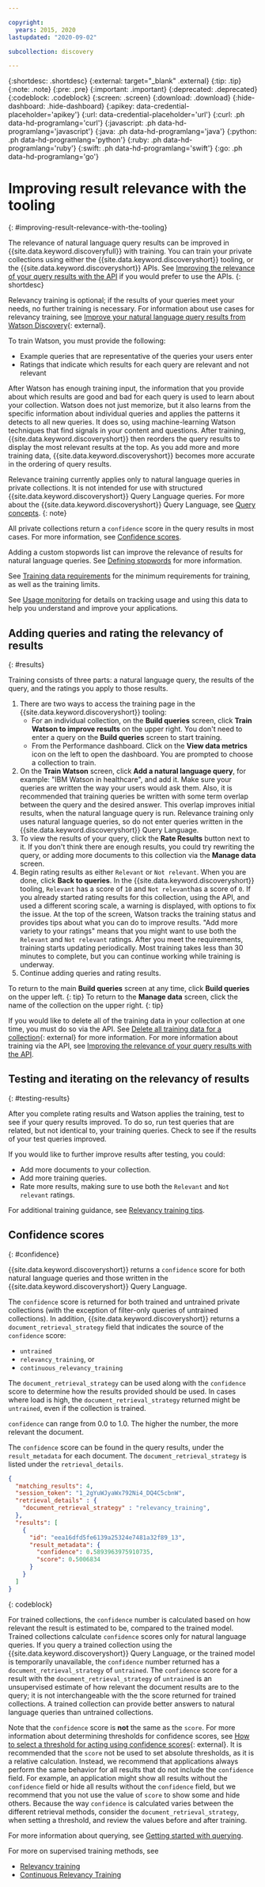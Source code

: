 ```yaml
---

copyright:
  years: 2015, 2020
lastupdated: "2020-09-02"

subcollection: discovery

---
```


{:shortdesc: .shortdesc}
{:external: target="_blank" .external}
{:tip: .tip}
{:note: .note}
{:pre: .pre}
{:important: .important}
{:deprecated: .deprecated}
{:codeblock: .codeblock}
{:screen: .screen}
{:download: .download}
{:hide-dashboard: .hide-dashboard}
{:apikey: data-credential-placeholder='apikey'} 
{:url: data-credential-placeholder='url'}
{:curl: .ph data-hd-programlang='curl'}
{:javascript: .ph data-hd-programlang='javascript'}
{:java: .ph data-hd-programlang='java'}
{:python: .ph data-hd-programlang='python'}
{:ruby: .ph data-hd-programlang='ruby'}
{:swift: .ph data-hd-programlang='swift'}
{:go: .ph data-hd-programlang='go'}

# Improving result relevance with the tooling
{: #improving-result-relevance-with-the-tooling}

<!-- Learn more topic WDS -->
The relevance of natural language query results can be improved in {{site.data.keyword.discoveryfull}} with training. You can train your private collections using either the {{site.data.keyword.discoveryshort}} tooling, or the {{site.data.keyword.discoveryshort}} APIs. See [Improving the relevance of your query results with the API](/docs/discovery?topic=discovery-improving-result-relevance-with-the-api) if you would prefer to use the APIs.
{: shortdesc}

Relevancy training is optional; if the results of your queries meet your needs, no further training is necessary. For information about use cases for relevancy training, see [Improve your natural language query results from Watson Discovery](https://developer.ibm.com/blogs/improving-your-natural-language-query-results-from-watson-discovery/){: external}.

To train Watson, you must provide the following:

  -   Example queries that are representative of the queries your users enter
  -   Ratings that indicate which results for each query are relevant and not relevant

After Watson has enough training input, the information that you provide about which results are good and bad for each query is used to learn about your collection. Watson does not just memorize, but it also learns from the specific information about individual queries and applies the patterns it detects to all new queries. It does so, using machine-learning Watson techniques that find signals in your content and questions. After training, {{site.data.keyword.discoveryshort}} then reorders the query results to display the most relevant results at the top. As you add more and more training data, {{site.data.keyword.discoveryshort}} becomes more accurate in the ordering of query results.

Relevance training currently applies only to natural language queries in private collections. It is not intended for use with structured {{site.data.keyword.discoveryshort}} Query Language queries. For more about the {{site.data.keyword.discoveryshort}} Query Language, see [Query concepts](/docs/discovery?topic=discovery-query-concepts).
{: note}

All private collections return a `confidence` score in the query results in most cases. For more information, see [Confidence scores](/docs/discovery?topic=discovery-improving-result-relevance-with-the-tooling#confidence).

Adding a custom stopwords list can improve the relevance of results for natural language queries. See [Defining stopwords](/docs/discovery?topic=discovery-query-concepts#stopwords) for more information.

See [Training data requirements](/docs/discovery?topic=discovery-improving-result-relevance-with-the-api#reqs) for the minimum requirements for training, as well as the training limits.

See [Usage monitoring](/docs/discovery?topic=discovery-usage) for details on tracking usage and using this data to help you understand and improve your applications.

## Adding queries and rating the relevancy of results
{: #results}

Training consists of three parts: a natural language query, the results of the query, and the ratings you apply to those results.

1.  There are two ways to access the training page in the {{site.data.keyword.discoveryshort}} tooling:
    - For an individual collection, on the **Build queries** screen, click **Train Watson to improve results** on the upper right. You don't need to enter a query on the **Build queries** screen to start training. 
    - From the Performance dashboard. Click on the **View data metrics** icon on the left to open the dashboard. You are prompted to choose a collection to train.
1.  On the **Train Watson** screen, click **Add a natural language query**, for example: "IBM Watson in healthcare", and add it. Make sure your queries are written the way your users would ask them. Also, it is recommended that training queries be written with some term overlap between the query and the desired answer. This overlap improves initial results, when the natural language query is run. Relevance training only uses natural language queries, so do not enter queries written in the {{site.data.keyword.discoveryshort}} Query Language.
1.  To view the results of your query, click the **Rate Results** button next to it. If you don't think there are enough results, you could try rewriting the query, or adding more documents to this collection via the **Manage data** screen.
1.  Begin rating results as either `Relevant` or `Not relevant`. When you are done, click **Back to queries**. In the {{site.data.keyword.discoveryshort}} tooling, `Relevant` has a score of `10` and `Not relevant`has a score of `0`. If you already started rating results for this collection, using the API, and used a different scoring scale, a warning is displayed, with options to fix the issue.
    At the top of the screen, Watson tracks the training status and provides tips about what you can do to improve results. "Add more variety to your ratings" means that you might want to use both the `Relevant` and `Not relevant` ratings. After you meet the requirements, training starts updating periodically. Most training takes less than 30 minutes to complete, but you can continue working while training is underway.
1.  Continue adding queries and rating results.

To return to the main **Build queries** screen at any time, click **Build queries** on the upper left.
{: tip}
To return to the **Manage data** screen, click the name of the collection on the upper right.
{: tip}

If you would like to delete all of the training data in your collection at one time, you must do so via the API. See [Delete all training data for a collection](https://{DomainName}/apidocs/discovery#delete-all-training-data){: external} for more information. For more information about training via the API, see [Improving the relevance of your query results with the API](/docs/discovery?topic=discovery-improving-result-relevance-with-the-api).

## Testing and iterating on the relevancy of results
{: #testing-results}

After you complete rating results and Watson applies the training, test to see if your query results improved. To do so, run test queries that are related, but not identical to, your training queries. Check to see if the results of your test queries improved.

If you would like to further improve results after testing, you could:
- Add more documents to your collection.
- Add more training queries.
- Rate more results, making sure to use both the `Relevant` and `Not relevant` ratings.

For additional training guidance, see [Relevancy training tips](/docs/discovery?topic=discovery-relevancy-tips).

## Confidence scores
{: #confidence}

{{site.data.keyword.discoveryshort}} returns a `confidence` score for both natural language queries and those written in the {{site.data.keyword.discoveryshort}} Query Language.

The `confidence` score is returned for both trained and untrained private collections (with the exception of filter-only queries of untrained collections). In addition, {{site.data.keyword.discoveryshort}} returns a `document_retrieval_strategy` field that indicates the source of the `confidence` score: 
-  `untrained`
-  `relevancy_training`, or
-  `continuous_relevancy_training`

The `document_retrieval_strategy` can be used along with the `confidence` score to determine how the results provided should be used. In cases where load is high, the `document_retrieval_strategy` returned might be `untrained`, even if the collection is trained.

`confidence` can range from 0.0 to 1.0. The higher the number, the more relevant the document.

The `confidence` score can be found in the query results, under the `result_metadata` for each document. The `document_retrieval_strategy` is listed under the `retrieval_details`.

```json
{
  "matching_results": 4,
  "session_token": "1_2gYuWJyaWx792Ni4_DQ4C5cbnW",
  "retrieval_details" : {
    "document_retrieval_strategy" : "relevancy_training",
  },
  "results": [
    {
      "id": "eea16dfd5fe6139a25324e7481a32f89_13",
      "result_metadata": {
        "confidence": 0.5893963975910735,
        "score": 0.5006834
      }
    }
  ]
}
```
{: codeblock}

For trained collections, the `confidence` number is calculated based on how relevant the result is estimated to be, compared to the trained model. Trained collections calculate `confidence` scores only for natural language queries. If you query a trained collection using the {{site.data.keyword.discoveryshort}} Query Language, or the trained model is temporarily unavailable, the `confidence` number returned has a `document_retrieval_strategy` of `untrained`. The `confidence` score for a result with the `document_retrieval_strategy` of `untrained` is an unsupervised estimate of how relevant the document results are to the query; it is not interchangeable with the the score returned for trained collections. A trained collection can provide better answers to natural language queries than untrained collections.

Note that the `confidence` score is **not** the same as the `score`. For more information about determining thresholds for confidence scores, see [How to select a threshold for acting using confidence scores](https://developer.ibm.com/watson/blog/2016/06/23/how-to-select-a-threshold-for-acting-using-confidence-scores/){: external}. It is recommended that the `score` not be used to set absolute thresholds, as it is a relative calculation. Instead, we recommend that applications always perform the same behavior for all results that do not include the `confidence` field. For example, an application might show all results without the `confidence` field or hide all results without the `confidence` field, but we recommend that you not use the value of `score` to show some and hide others. Because the way `confidence` is calculated varies between the different retrieval methods, consider the `document_retrieval_strategy`, when setting a threshold, and review the values before and after training.

For more information about querying, see [Getting started with querying](/docs/discovery?topic=discovery-getting-started-with-querying).

For more on supervised training methods, see
-  [Relevancy training](/docs/discovery?topic=discovery-improving-result-relevance-with-the-tooling)
-  [Continuous Relevancy Training](/docs/discovery?topic=discovery-crt)